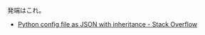 発端はこれ。

- [Python config file as JSON with inheritance - Stack Overflow](http://stackoverflow.com/questions/37885056/python-config-file-as-json-with-inheritance)


